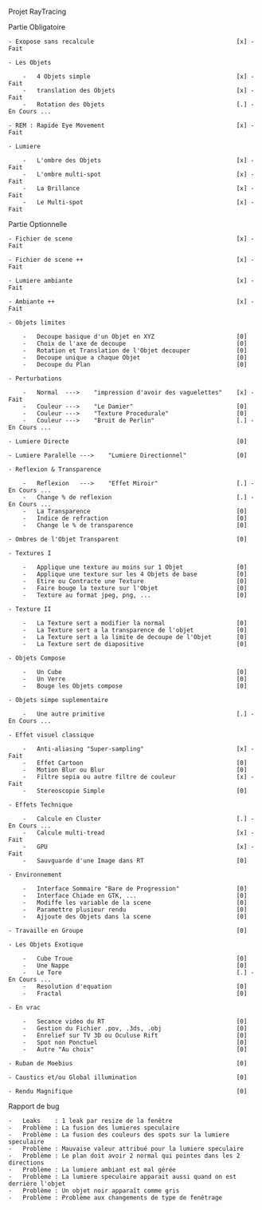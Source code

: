 Projet RayTracing

Partie Obligatoire

    - Exopose sans recalcule                                        [x] - Fait

    - Les Objets

        -   4 Objets simple                                         [x] - Fait
        -   translation des Objets                                  [x] - Fait
        -   Rotation des Objets                                     [.] - En Cours ...

    - REM : Rapide Eye Movement                                     [x] - Fait

    - Lumiere

        -   L'ombre des Objets                                      [x] - Fait
        -   L'ombre multi-spot                                      [x] - Fait
        -   La Brillance                                            [x] - Fait
        -   Le Multi-spot                                           [x] - Fait

Partie Optionnelle

    - Fichier de scene                                              [x] - Fait

    - Fichier de scene ++                                           [x] - Fait

    - Lumiere ambiante                                              [x] - Fait

    - Ambiante ++                                                   [x] - Fait

    - Objets limites

        -   Decoupe basique d'un Objet en XYZ                       [0]
        -   Choix de l'axe de decoupe                               [0]
        -   Rotation et Translation de l'Objet decouper             [0]
        -   Decoupe unique a chaque Objet                           [0]
        -   Decoupe du Plan                                         [0]

    - Perturbations

        -   Normal  --->    "impression d'avoir des vaguelettes"    [x] - Fait
        -   Couleur --->    "Le Damier"                             [0]
        -   Couleur --->    "Texture Procedurale"                   [0]
        -   Couleur --->    "Bruit de Perlin"                       [.] - En Cours ...

    - Lumiere Directe                                               [0]

    - Lumiere Paralelle --->    "Lumiere Directionnel"              [0]

    - Reflexion & Transparence
    
        -   Reflexion   --->    "Effet Miroir"                      [.] - En Cours ...
        -   Change % de reflexion                                   [.] - En Cours ...
        -   La Transparence                                         [0]
        -   Indice de refraction                                    [0]
        -   Change le % de transparence                             [0]

    - Ombres de l'Objet Transparent                                 [0]

    - Textures I

        -   Applique une texture au moins sur 1 Objet               [0]
        -   Applique une texture sur les 4 Objets de base           [0]
        -   Etire ou Contracte une Texture                          [0]
        -   Faire bouge la texture sur l'Objet                      [0]
        -   Texture au format jpeg, png, ...                        [0]

    - Texture II

        -   La Texture sert a modifier la normal                    [0]
        -   La Texture sert a la transparence de l'objet            [0]
        -   La Texture sert a la limite de decoupe de l'Objet       [0]
        -   La Texture sert de diapositive                          [0]

    - Objets Compose

        -   Un Cube                                                 [0]
        -   Un Verre                                                [0]
        -   Bouge les Objets compose                                [0]

    - Objets simpe suplementaire

        -   Une autre primitive                                     [.] - En Cours ...

    - Effet visuel classique

        -   Anti-aliasing "Super-sampling"                          [x] - Fait
        -   Effet Cartoon                                           [0]
        -   Motion Blur ou Blur                                     [0]
        -   Filtre sepia ou autre filtre de couleur                 [x] - Fait
        -   Stereoscopie Simple                                     [0]

    - Effets Technique

        -   Calcule en Cluster                                      [.] - En Cours ...
        -   Calcule multi-tread                                     [x] - Fait
        -   GPU                                                     [x] - Fait
        -   Sauvguarde d'une Image dans RT                          [0]

    - Environnement

        -   Interface Sommaire "Bare de Progression"                [0]
        -   Interface Chiade en GTK, ...                            [0]
        -   Modiffe les variable de la scene                        [0]
        -   Paramettre plusieur rendu                               [0]
        -   Ajjoute des Objets dans la scene                        [0]

    - Travaille en Groupe                                           [0]

    - Les Objets Exotique

        -   Cube Troue                                              [0]
        -   Une Nappe                                               [0]
        -   Le Tore                                                 [.] - En Cours ...
        -   Resolution d'equation                                   [0]
        -   Fractal                                                 [0]

    - En vrac

        -   Secance video du RT                                     [0]
        -   Gestion du Fichier .pov, .3ds, .obj                     [0]
        -   Enrelief sur TV 3D ou Oculuse Rift                      [0]
        -   Spot non Ponctuel                                       [0]
        -   Autre "Au choix"                                        [0]

    - Ruban de Moebius                                              [0]

    - Caustics et/ou Global illumination                            [0]

    - Rendu Magnifique                                              [0]

Rapport de bug

    -   Leaks    : 1 leak par resize de la fenêtre
    -   Problème : La fusion des lumieres speculaire
    -   Problème : La fusion des couleurs des spots sur la lumiere speculaire
    -   Problème : Mauvaise valeur attribué pour la lumiere speculaire
    -   Problème : Le plan doit avoir 2 normal qui pointes dans les 2 directions
    -   Problème : La lumiere ambiant est mal gérée
    -   Problème : La lumiere speculaire apparait aussi quand on est derrière l'objet
    -   Problème : Un objet noir apparaît comme gris
    -   Problème : Problème aux changements de type de fenêtrage
